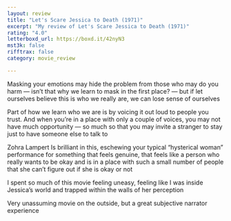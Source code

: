 ```yaml
---
layout: review
title: "Let's Scare Jessica to Death (1971)"
excerpt: "My review of Let's Scare Jessica to Death (1971)"
rating: "4.0"
letterboxd_url: https://boxd.it/42nyN3
mst3k: false
rifftrax: false
category: movie_review

---
```


Masking your emotions may hide the problem from those who may do you harm — isn’t that why we learn to mask in the first place? — but if let ourselves believe this is who we really are, we can lose sense of ourselves 

Part of how we learn who we are is by voicing it out loud to people you trust. And when you’re in a place with only a couple of voices, you may not have much opportunity — so much so that you may invite a stranger to stay just to have someone else to talk to

Zohra Lampert Is brilliant in this, eschewing your typical “hysterical woman” performance for something that feels genuine, that feels like a person who really wants to be okay and is in a place with such a small number of people that she can’t figure out if she is okay or not

I spent so much of this movie feeling uneasy, feeling like I was inside Jessica’s world and trapped within the walls of her perception

Very unassuming movie on the outside, but a great subjective narrator experience